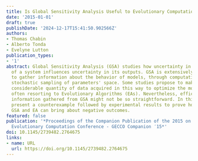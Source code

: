```yaml
---
title: Is Global Sensitivity Analysis Useful to Evolutionary Computation?
date: '2015-01-01'
draft: true
publishDate: '2024-12-17T15:41:50.902566Z'
authors:
- Thomas Chabin
- Alberto Tonda
- Evelyne Lutton
publication_types:
- '1'
abstract: Global Sensitivity Analysis (GSA) studies how uncertainty in the inputs
  of a system influences uncertainty in its outputs. GSA is extensively used by experts
  to gather information about the behavior of models, through computationally-intensive
  stochastic sampling of parameters' space. Some studies propose to make use of the
  considerable quantity of data acquired in this way to optimize the model parameters,
  often resorting to Evolutionary Algorithms (EAs). Nevertheless, efficiently exploiting
  information gathered from GSA might not be so straightforward. In this paper, we
  present a counterexample followed by experimental results to prove how naively combining
  GSA and EA can bring about negative outcomes.
featured: false
publication: '*Proceedings of the Companion Publication of the 2015 on Genetic and
  Evolutionary Computation Conference - GECCO Companion ′15*'
doi: 10.1145/2739482.2764675
links:
- name: URL
  url: https://doi.org/10.1145/2739482.2764675
---
```


